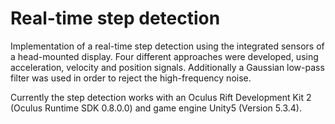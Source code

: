 # Real-time step detection

Implementation of a real-time step detection using the integrated sensors of a head-mounted display. Four different approaches were developed, using acceleration, velocity and position signals. Additionally a Gaussian low-pass filter was used in order to reject the high-frequency noise. 

Currently the step detection works with an Oculus Rift Development Kit 2 (Oculus Runtime SDK 0.8.0.0) and game engine Unity5 (Version 5.3.4).

